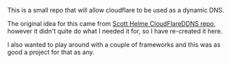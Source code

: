 This is a small repo that will allow cloudflare to be used as a dynamic DNS.

The original idea for this came from [Scott Helme CloudFlareDDNS repo](https://github.com/ScottHelme/CloudFlareDDNS), however it didn't quite do what I needed it for, so I have re-created it here.

I also wanted to play around with a couple of frameworks and this was as good a project for that as any.
